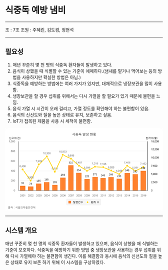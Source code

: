 식중독 예방 냄비
====================
----------
조 : 7조
조원 : 주혜린, 김도겸, 정현석

----------
**필요성**
--------------
1. 매년 꾸준히 몇 천 명의 식중독 환자들이 발생하고 있다. 
2. 음식이 상했을 때 식별할 수 있는 기준이 애매하다.(냄새를 맡거나 먹어보는 등의 방법을 사용하지만 확실한 방법은 아님.)
3. 식중독을 예방하는 방법에는 여러 가지가 있지만, 대체적으로 냉장보관을 많이 사용함.
4. 냉장보관을 할 경우 섭취를 위해서는 다시 가열을 할 필요가 있기 때문에 불편을 느낌.
5. 음식 가열 시 시간이 오래 걸리고, 가열 정도를 확인해야 하는 불편함이 있음.
6. 음식의 신선도와 질을 높은 상태로 유지, 보존하고 싶음.
7. IoT가 접목된 제품을 사용 시 세척이 불편함.

![alt text](https://raw.githubusercontent.com/HyeRin-J/gitCollaborate03/741aa78b5150e1d87f6f25dd710b7c5cc8b5d334/Chart.png)

-----------

**시스템 개요**
--------------

매년 꾸준히 몇 천 명의 식중독 환자들이 발생하고 있으며, 음식이 상했을 때 식별하는 기준이 모호하다.
식중독을 예방하기 위한 방법 중 냉장보관을 사용하는 경우 섭취를 위해 다시 가열해야 하는 불편함이 생긴다.
이를 해결함과 동시에 음식의 신선도와 질을 높은 상태로 유지 보존 하기 위해 이 시스템을 구상하였다.
